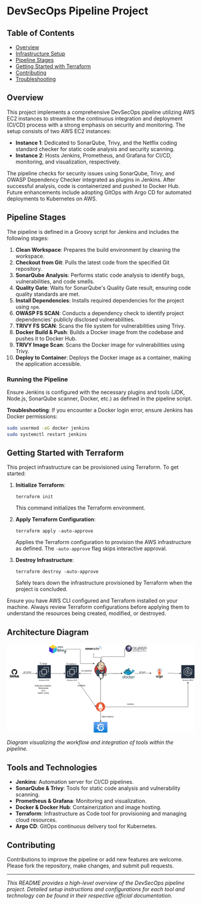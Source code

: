 # DevSecOps Pipeline Project 
## Table of Contents
- [Overview](#overview)
- [Infrastructure Setup](#infrastructure-setup)
- [Pipeline Stages](#pipeline-stages)
- [Getting Started with Terraform](#getting-started-with-terraform)
- [Contributing](#contributing)
- [Troubleshooting](#troubleshooting)

## Overview

This project implements a comprehensive DevSecOps pipeline utilizing AWS EC2 instances to streamline the continuous integration and deployment (CI/CD) process with a strong emphasis on security and monitoring. The setup consists of two AWS EC2 instances:

- **Instance 1**: Dedicated to SonarQube, Trivy, and the Netflix coding standard checker for static code analysis and security scanning.
- **Instance 2**: Hosts Jenkins, Prometheus, and Grafana for CI/CD, monitoring, and visualization, respectively.

The pipeline checks for security issues using SonarQube, Trivy, and OWASP Dependency Checker integrated as plugins in Jenkins. After successful analysis, code is containerized and pushed to Docker Hub. Future enhancements include adopting GitOps with Argo CD for automated deployments to Kubernetes on AWS.

## Pipeline Stages

The pipeline is defined in a Groovy script for Jenkins and includes the following stages:

1. **Clean Workspace**: Prepares the build environment by cleaning the workspace.
2. **Checkout from Git**: Pulls the latest code from the specified Git repository.
3. **SonarQube Analysis**: Performs static code analysis to identify bugs, vulnerabilities, and code smells.
4. **Quality Gate**: Waits for SonarQube's Quality Gate result, ensuring code quality standards are met.
5. **Install Dependencies**: Installs required dependencies for the project using `npm`.
6. **OWASP FS SCAN**: Conducts a dependency check to identify project dependencies' publicly disclosed vulnerabilities.
7. **TRIVY FS SCAN**: Scans the file system for vulnerabilities using Trivy.
8. **Docker Build & Push**: Builds a Docker image from the codebase and pushes it to Docker Hub.
9. **TRIVY Image Scan**: Scans the Docker image for vulnerabilities using Trivy.
10. **Deploy to Container**: Deploys the Docker image as a container, making the application accessible.

### Running the Pipeline

Ensure Jenkins is configured with the necessary plugins and tools (JDK, Node.js, SonarQube scanner, Docker, etc.) as defined in the pipeline script.

**Troubleshooting**: If you encounter a Docker login error, ensure Jenkins has Docker permissions:

```sh
sudo usermod -aG docker jenkins
sudo systemctl restart jenkins
```

## Getting Started with Terraform

This project infrastructure can be provisioned using Terraform. To get started:

1. **Initialize Terraform**:
   ```
   terraform init
   ```
   This command initializes the Terraform environment.

2. **Apply Terraform Configuration**:
   ```
   terraform apply -auto-approve
   ```
   Applies the Terraform configuration to provision the AWS infrastructure as defined. The `-auto-approve` flag skips interactive approval.

3. **Destroy Infrastructure**:
   ```
   terraform destroy -auto-approve
   ```
   Safely tears down the infrastructure provisioned by Terraform when the project is concluded.

Ensure you have AWS CLI configured and Terraform installed on your machine. Always review Terraform configurations before applying them to understand the resources being created, modified, or destroyed.

## Architecture Diagram

![DevSecOps Pipeline Architecture](images/project.png)

*Diagram visualizing the workflow and integration of tools within the pipeline.*

## Tools and Technologies

- **Jenkins**: Automation server for CI/CD pipelines.
- **SonarQube & Trivy**: Tools for static code analysis and vulnerability scanning.
- **Prometheus & Grafana**: Monitoring and visualization.
- **Docker & Docker Hub**: Containerization and image hosting.
- **Terraform**: Infrastructure as Code tool for provisioning and managing cloud resources.
- **Argo CD**: GitOps continuous delivery tool for Kubernetes.

## Contributing

Contributions to improve the pipeline or add new features are welcome. Please fork the repository, make changes, and submit pull requests.

---

*This README provides a high-level overview of the DevSecOps pipeline project. Detailed setup instructions and configurations for each tool and technology can be found in their respective official documentation.*
